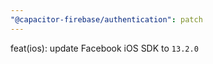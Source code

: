 ```yaml
---
"@capacitor-firebase/authentication": patch
---
```


feat(ios): update Facebook iOS SDK to `13.2.0`
